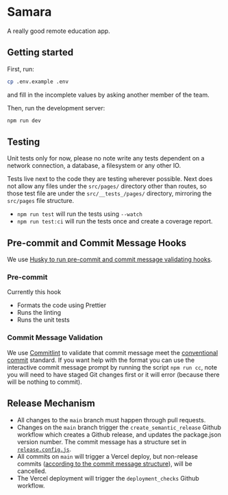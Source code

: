 # Samara

A really good remote education app.

## Getting started

First, run:

```bash
cp .env.example .env
```

and fill in the incomplete values by asking another member of the team.

Then, run the development server:

```bash
npm run dev
```

## Testing

Unit tests only for now, please no note write any tests dependent on a network connection, a database, a filesystem or any other IO.

Tests live next to the code they are testing wherever possible. Next does not allow any files under the `src/pages/` directory other than routes, so those test file are under the `src/__tests_/pages/` directory, mirroring the `src/pages` file structure.

- `npm run test` will run the tests using `--watch`
- `npm run test:ci` will run the tests once and create a coverage report.

## Pre-commit and Commit Message Hooks

We use [Husky to run pre-commit and commit message validating hooks](.husky).

### Pre-commit

Currently this hook

- Formats the code using Prettier
- Runs the linting
- Runs the unit tests

### Commit Message Validation

We use [Commitlint](https://commitlint.js.org/#/) to validate that commit message meet the [conventional commit](https://www.conventionalcommits.org/en/v1.0.0-beta.2/) standard. If you want help with the format you can use the interactive commit message prompt by running the script `npm run cc`, note you will need to have staged Git changes first or it will error (because there will be nothing to commit).

## Release Mechanism

- All changes to the `main` branch must happen through pull requests.
- Changes on the `main` branch trigger the `create_semantic_release` Github workflow which creates a Github release, and updates the package.json version number. The commit message has a structure set in [`release.config.js`](release.config.js).
- All commits on `main` will trigger a Vercel deploy, but non-release commits ([according to the commit message structure](scripts/build/cancel_vercel_build.js)), will be cancelled.
- The Vercel deployment will trigger the `deployment_checks` Github workflow.
